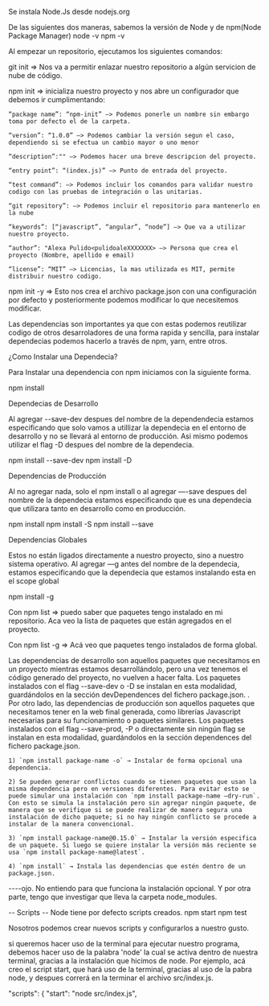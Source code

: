 Se instala Node.Js desde nodejs.org

De las siguientes dos maneras, sabemos la versión de Node y de npm(Node Package Manager)
node -v
npm -v

Al empezar un repositorio, ejecutamos los siguientes comandos:

git init => Nos va a permitir enlazar nuestro repositorio a algún servicion de nube de código.

npm init => inicializa nuestro proyecto y nos abre un configurador que debemos ir cumplimentando:

    “package name”: “npm-init” —> Podemos ponerle un nombre sin embargo toma por defecto el de la carpeta.

    “version”: “1.0.0” —> Podemos cambiar la versión segun el caso, dependiendo si se efectua un cambio mayor o uno menor

    “description”:"" —> Podemos hacer una breve descripcion del proyecto.

    “entry point”: “(index.js)” —> Punto de entrada del proyecto.

    “test command”: —> Podemos incluir los comandos para validar nuestro codigo con las pruebas de integración o las unitarias.

    “git repository”: —> Podemos incluir el repositorio para mantenerlo en la nube

    “keywords”: [“javascript”, “angular”, “node”] —> Que va a utilizar nuestro proyecto.

    “author”: "Alexa Pulido<pulidoaleXXXXXXX> —> Persona que crea el proyecto (Nombre, apellido e email)

    “license”: “MIT” —> Licencias, la mas utilizada es MIT, permite distribuir nuestro codigo.

npm init -y => Esto nos crea el archivo package.json con una configuración por defecto y posteriormente podemos modificar lo que necesitemos modificar.

Las dependencias son importantes ya que con estas podemos reutilizar codigo de otros desarroladores de una forma rapida y sencilla, para instalar dependecias podemos hacerlo a través de npm, yarn, entre otros.

¿Como Instalar una Dependecia?

Para Instalar una dependencia con npm iniciamos con la siguiente forma.

npm install <nombre de la dependecia>

Dependecias de Desarrollo

Al agregar --save-dev despues del nombre de la dependendecia estamos especificando que solo vamos a utillizar la dependecia en el entorno de desarrollo y no se llevará al entorno de producción. Asi mismo podemos utilizar el flag -D despues del nombre de la dependecia.

npm install <nombre de la dependecia> --save-dev
npm install <nombre de la dependecia> -D

Dependencias de Producción

Al no agregar nada, solo el npm install o al agregar —-save despues del nombre de la dependecia estamos especificando que es una dependecia que utilizara tanto en desarrollo como en producción.

npm install <nombre de la dependecia>
npm install <nombre de la dependecia> -S
npm install <nombre de la dependecia> --save

Dependencias Globales

Estos no están ligados directamente a nuestro proyecto, sino a nuestro sistema operativo.
Al agregar —g antes del nombre de la dependecia, estamos especificando que la dependecia que estamos instalando esta en el scope global

npm install -g <nombre del paquete>

Con npm list => puedo saber que paquetes tengo instalado en mi repositorio. Aca veo la lista de paquetes que están agregados en el proyecto.

Con npm list -g => Acá veo que paquetes tengo instalados de forma global.


Las dependencias de desarrollo son aquellos paquetes que necesitamos en un proyecto mientras estamos desarrollándolo, pero una vez tenemos el código generado del proyecto, no vuelven a hacer falta. Los paquetes instalados con el flag --save-dev o -D se instalan en esta modalidad, guardándolos en la sección devDependences del fichero package.json.
.
Por otro lado, las dependencias de producción son aquellos paquetes que necesitamos tener en la web final generada, como librerías Javascript necesarias para su funcionamiento o paquetes similares. Los paquetes instalados con el flag --save-prod, -P o directamente sin ningún flag se instalan en esta modalidad, guardándolos en la sección dependences del fichero package.json.

    1) `npm install package-name -o` → Instalar de forma opcional una dependencia.

    2) Se pueden generar conflictos cuando se tienen paquetes que usan la misma dependencia pero en versiones diferentes. Para evitar esto se puede simular una instalación con `npm install package-name —dry-run`. Con esto se simula la instalación pero sin agregar ningún paquete, de manera que se verifique si se puede realizar de manera segura una instalación de dicho paquete; si no hay ningún conflicto se procede a instalar de la manera convencional.

    3) `npm install package-name@0.15.0` → Instalar la versión especifica de un paquete. Si luego se quiere instalar la versión más reciente se usa `npm install package-name@latest`.

    4) `npm install` → Instala las dependencias que estén dentro de un package.json.

----ojo. No entiendo para que funciona la instalación opcional. Y por otra parte, tengo que investigar que lleva la carpeta node_modules.


-- Scripts --
Node tiene por defecto scripts creados.
npm start
npm test

Nosotros podemos crear nuevos scripts y configurarlos a nuestro gusto. 

si queremos hacer uso de la terminal para ejecutar nuestro programa, debemos hacer uso de la palabra 'node' la cual se activa dentro de nuestra terminal, gracias a la instalación que hicimos de node.
Por ejemplo, acá creo el script start, que hará uso de la terminal, gracias al uso de la pabra node, y despues correrá en la terminar el archivo src/index.js.

"scripts": {
    "start": "node src/index.js",